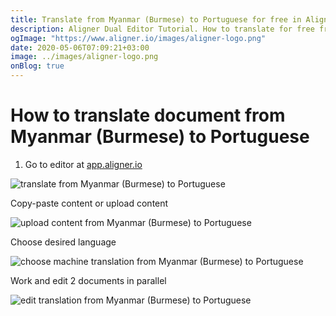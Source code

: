 ```yaml
---
title: Translate from Myanmar (Burmese) to Portuguese for free in Aligner Editor
description: Aligner Dual Editor Tutorial. How to translate for free from Myanmar (Burmese) to Portuguese. Aligner is multilingual document management platform. 
ogImage: "https://www.aligner.io/images/aligner-logo.png"
date: 2020-05-06T07:09:21+03:00
image: ../images/aligner-logo.png
onBlog: true
---
```


# How to translate document from Myanmar (Burmese) to Portuguese

1. Go to editor at [app.aligner.io](https://app.aligner.io "Aligner App web page")

![translate from Myanmar (Burmese) to Portuguese](../aligner-blank-editor.png "translate from Myanmar (Burmese) to Portuguese")

Copy-paste content or upload content

![upload content from Myanmar (Burmese) to Portuguese](../aligner-uploaded-document.png "upload content from Myanmar (Burmese) to Portuguese")

Choose desired language

![choose machine translation from Myanmar (Burmese) to Portuguese](../aligner-language-dropdown.png "choose machine translation from Myanmar (Burmese) to Portuguese")

Work and edit 2 documents in parallel

![edit translation from Myanmar (Burmese) to Portuguese](../aligner-double-sitded-editor.png "edit translation from Myanmar (Burmese) to Portuguese")

